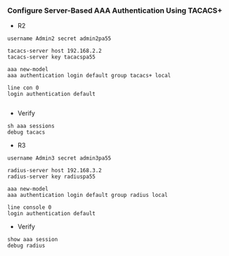 ### Configure Server-Based AAA Authentication Using TACACS+ 

- R2
```
username Admin2 secret admin2pa55

tacacs-server host 192.168.2.2
tacacs-server key tacacspa55

aaa new-model
aaa authentication login default group tacacs+ local

line con 0
login authentication default


```

- Verify
```
sh aaa sessions
debug tacacs
```

- R3
```
username Admin3 secret admin3pa55

radius-server host 192.168.3.2
radius-server key radiuspa55

aaa new-model
aaa authentication login default group radius local

line console 0
login authentication default
```

- Verify
```
show aaa session
debug radius
```
